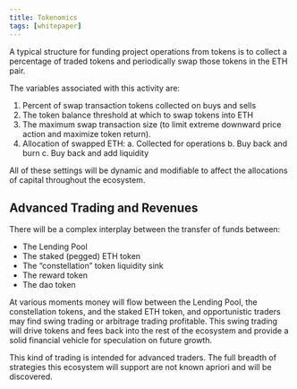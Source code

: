 ```yaml
---
title: Tokenomics
tags: [whitepaper]
---
```


A typical structure for funding project operations from tokens is to collect a percentage of traded tokens and periodically swap those tokens in the ETH pair.

The variables associated with this activity are:

1. Percent of swap transaction tokens collected on buys and sells
2. The token balance threshold at which to swap tokens into ETH
3. The maximum swap transaction size (to limit extreme downward price action and maximize token return).
4. Allocation of swapped ETH:
   a. Collected for operations
   b. Buy back and burn
   c. Buy back and add liquidity

All of these settings will be dynamic and modifiable to affect the allocations of capital throughout the ecosystem.

## Advanced Trading and Revenues

There will be a complex interplay between the transfer of funds between:

- The Lending Pool
- The staked (pegged) ETH token
- The “constellation” token liquidity sink
- The reward token
- The dao token

At various moments money will flow between the Lending Pool, the constellation tokens, and the staked ETH token, and opportunistic traders may find swing trading or arbitrage trading profitable. This swing trading will drive tokens and fees back into the rest of the ecosystem and provide a solid financial vehicle for speculation on future growth.

This kind of trading is intended for advanced traders. The full breadth of strategies this ecosystem will support are not known apriori and will be discovered.
